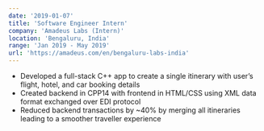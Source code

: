 ```yaml
---
date: '2019-01-07'
title: 'Software Engineer Intern'
company: 'Amadeus Labs (Intern)'
location: 'Bengaluru, India'
range: 'Jan 2019 - May 2019'
url: 'https://amadeus.com/en/bengaluru-labs-india'
---
```


- Developed a full-stack C++ app to create a single itinerary with user’s flight, hotel, and car booking details
- Created backend in CPP14 with frontend in HTML/CSS using XML data format exchanged over EDI protocol
- Reduced backend transactions by ~40% by merging all itineraries leading to a smoother traveller experience 